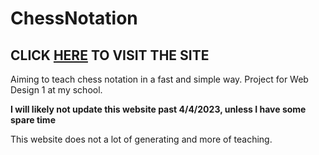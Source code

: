 # ChessNotation <br>

## CLICK [HERE](https://ivanbutbetter.github.io/ChessNotation/) TO VISIT THE SITE
Aiming to teach chess notation in a fast and simple way. Project for Web Design 1 at my school.

**I will likely not update this website past 4/4/2023, unless I have some spare time**

This website does not a lot of generating and more of teaching.
